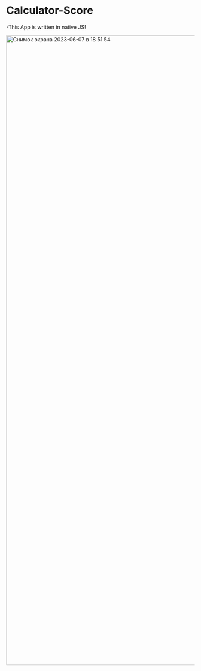 # Calculator-Score
-This App is written in native JS!

<img width="1680" alt="Снимок экрана 2023-06-07 в 18 51 54" src="https://github.com/Rostislav09/Calculator-Score/assets/109174308/9958ae6b-4438-445b-a2f5-dbbb12874103">
